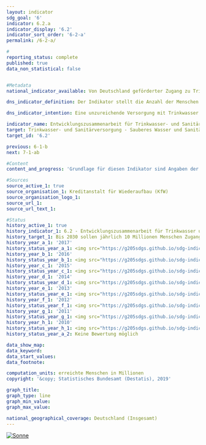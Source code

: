 ```yaml
---                   
layout: indicator                   
sdg_goal: '6'                   
indicator: 6.2.a                   
indicator_display: '6.2'                   
indicator_sort_order: '6-2-a'                   
permalink: /6-2-a/                   

#                   
reporting_status: complete                   
published: true                   
data_non_statistical: false                   


#Metadata                   
national_indicator_available: Von Deutschland geförderter Zugang zu Trinkwasser- und Sanitärversorgung weltweit                   

dns_indicator_definition: Der Indikator stellt die Anzahl der Menschen dar, die im jeweiligen Berichtsjahr durch deutsche Unterstützung Neuzugang oder verbesserten Zugang zu Trinkwasser- und Sanitärversorgung erhalten haben.                   

dns_indicator_intention: Eine unzureichende Versorgung mit Trinkwasser und sanitären Einrichtungen hat weitreichende Auswirkungen auf die Ernährung und die Gesundheit des Menschen. Das Ziel der Bundesregierung ist daher, dass bis zum Jahr 2030 jährlich zehn Millionen Menschen weltweit mit deutscher Unterstützung Zugang zu Trinkwasser- und Sanitärversorgung erhalten.                   

indicator_name: Entwicklungszusammenarbeit für Trinkwasser- und Sanitärversorgung                   
target: Trinkwasser- und Sanitärversorgung - Sauberes Wasser und Sanitäreinrichtungen                   
target_id: '6.2'                   

previous: 6-1-b                   
next: 7-1-ab                   

#Content                    
content_and_progress: 'Grundlage für diesen Indikator sind Angaben der Kreditanstalt für Wiederaufbau (KfW). Der Indikator stützt sich dabei ausschließlich auf Plangrößen für neue Finanzierungszusagen für Projekte im Bereich Trinkwasser- und Sanitärversorgung zum Zeitpunkt der Vorlage des Programmvorschlags an das Bundesministerium für wirtschaftliche Zusammenarbeit und Entwicklung. Hierauf aufbauend wird von der KfW die Anzahl an Personen geschätzt, die zukünftig, das heißt nach Durchführung dieser geplanten Projekte, neu oder verbesserten Zugang zu Trinkwasser- und Sanitärversorgung erhalten haben werden. Die von der KfW zugesagten Mittel sind Zuschüsse und Darlehen, refinanziert aus dem Bundeshaushalt, sowie eigene Marktmittel. Empfänger sind in der Regel Entwicklungs- und Schwellenländer, sodass dieser Indikator in Beziehung zum Indikator 17.1 „Anteil öffentlicher Entwicklungsausgaben am Bruttonationaleinkommen“ steht. Aufgrund der Datenstruktur kommt es zu einer geringen Überschätzung (im niedrigen einstelligen Prozentbereich) der Anzahl der Personen, die einen neuen oder verbesserten Zugang zu Trinkwasser- und Sanitärversorgung erhalten haben werden. So werden nach Klassifikation der Organisation für wirtschaftliche Zusammenarbeit und Entwicklung (OECD) auch Projekte der Abfallentsorgung und Verwertung zum Gesamtbereich Trinkwasser- und Sanitärversorgung gezählt. Inwieweit die Planzahlen erreicht werden, also ob das Ziel übererfüllt oder die geplante Zahl erreichter Menschen unterschritten wurde, ist erst nach Inbetriebnahme der Infrastrukturen konkret abschätzbar. Nachfolgeprojekte werden als eigenständige Vorhaben gewertet. Sollte jedoch die Zielgruppe des Folgevorhabens mit der des Ursprungsvorhabens identisch sein, wird diese nur einmalig berücksichtigt, um Mehrfachzählungen zu vermeiden. Nur in begründeten Ausnahmefällen kann es zu Doppelzählungen der Zielgruppe kommen, wenn es zum Beispiel nach gewaltsamen Auseinandersetzungen und nach Zerstörung von Infrastrukturen zur Instandsetzung von bereits KfW-finanzierten Anlagen kommt. Neben der KfW existieren jedoch auch weitere Akteure in Deutschland (z. B. Deutsche Gesellschaft für Internationale Zusammenarbeit GmbH, Bundesländer, private Akteure), die den Zugang zu Trinkwasser- und Sanitärversorgung in Entwicklungs- und Schwellenländern fördern. Der Indikator erfasst somit nur einen Bestandteil der deutschen Entwicklungszusammenarbeit im Trinkwasser- und Sanitärsektor. In den letzten fünf Jahren sank der Anteil der KfW an der gesamten deutschen Entwicklungszusammenarbeit im Wassersektor kontinuierlich. Betrug der Anteil im Jahr 2012 noch 96,0 %, so ist er im Jahr 2016 auf 78,0 % gesunken. In den vergangenen Jahren waren die Plangrößen der Menschen, die mithilfe deutscher Unterstützung Zugang zur Trinkwasser- und Sanitärversorgung erlangen sollten, stets knapp oberhalb des gesetzten Ziels von zehn Millionen Menschen. Ausnahmen bilden die Jahre 2014 und 2017. Im Jahr 2014 liegt der Grund dafür in einem landesweiten Programm in Mexiko, mit dem nach Schätzungen der KfW deutlich mehr Menschen erreicht werden konnten als erwartet. Die Steigerung im Jahr 2017 lässt sich durch eine nahezu Verdreifachung der neuen Finanzierungszusagen im Verhältnis zu 2016 erklären. Bei Fortsetzung der Entwicklung der vergangenen vier Jahre wird das Ziel weiterhin eingehalten werden. Jedoch kann zukünftig nicht ausgeschlossen werden, dass es aufgrund der Verschiedenartigkeit der Projekte zu starken Schwankungen kommt.'                   

#Sources
source_active_1: true                           
source_organisation_1: Kreditanstalt für Wiederaufbau (KfW)                           
source_organisation_logo_1:                            
source_url_1:                            
source_url_text_1:                            

#Status                   
history_active_1: true                   
history_indicator_1: 6.2 - Entwicklungszusammenarbeit für Trinkwasser und Sanitärversorgung                   
history_target_1: Bis 2030 sollen jährlich 10 Millionen Menschen Zugang zu Wasser erhalten
history_year_a_1: '2017'                           
history_status_year_a_1: <img src="https://g205sdgs.github.io/sdg-indicators/public/Wettersymbole/Sonne.png" alt="Sonne" />
history_year_b_1: '2016'                           
history_status_year_b_1: <img src="https://g205sdgs.github.io/sdg-indicators/public/Wettersymbole/Sonne.png" alt="Sonne" />
history_year_c_1: '2015'                           
history_status_year_c_1: <img src="https://g205sdgs.github.io/sdg-indicators/public/Wettersymbole/Sonne.png" alt="Sonne" />
history_year_d_1: '2014'                           
history_status_year_d_1: <img src="https://g205sdgs.github.io/sdg-indicators/public/Wettersymbole/keine Bewertung möglich.png" alt="keine Bewertung möglich" />
history_year_e_1: '2013'                           
history_status_year_e_1: <img src="https://g205sdgs.github.io/sdg-indicators/public/Wettersymbole/keine Bewertung möglich.png" alt="keine Bewertung möglich" />
history_year_f_1: '2012'                           
history_status_year_f_1: <img src="https://g205sdgs.github.io/sdg-indicators/public/Wettersymbole/keine Bewertung möglich.png" alt="keine Bewertung möglich" />
history_year_g_1: '2011'                           
history_status_year_g_1: <img src="https://g205sdgs.github.io/sdg-indicators/public/Wettersymbole/keine Bewertung möglich.png" alt="keine Bewertung möglich" />
history_year_h_1: '2010'                           
history_status_year_h_1: <img src="https://g205sdgs.github.io/sdg-indicators/public/Wettersymbole/keine Bewertung möglich.png" alt="keine Bewertung möglich" />
history_status_year_a_2: Keine Bewertung möglich

data_show_map: 
data_keyword:                    
data_start_values:                    
data_footnote:                    

computation_units: erreichte Menschen in Millionen                   
copyright: '&copy; Statistisches Bundesamt (Destatis), 2019'                   

graph_title:                    
graph_type: line                   
graph_min_value:                    
graph_max_value:                    

national_geographical_coverage: Deutschland (Insgesamt)                   
---
```

<a href="https://nachhaltige-entwicklung-deutschland.github.io/open-sdg-site-starter/status/"><img src="https://g205sdgs.github.io/sdg-indicators/public/Wettersymbole/Sonne.png" alt="Sonne" />                           
</a>